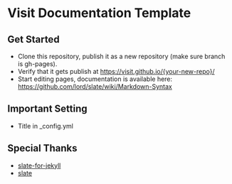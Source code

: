 # Visit Documentation Template

Get Started
--------------------

- Clone this repository, publish it as a new repository (make sure branch is gh-pages).
- Verify that it gets publish at https://visit.github.io/{your-new-repo}/
- Start editing pages, documentation is available here: https://github.com/lord/slate/wiki/Markdown-Syntax

Important Setting
--------------------

- Title in _config.yml

Special Thanks
--------------------
- [slate-for-jekyll](https://github.com/slogsdon/slate-for-jekyll)
- [slate](https://github.com/lord/slate)
